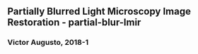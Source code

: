 ## Partially Blurred Light Microscopy Image Restoration - partial-blur-lmir
### Victor Augusto, 2018-1
